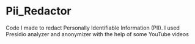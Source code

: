 # Pii_Redactor
Code I made to redact Personally Identifiable Information (PII). I used Presidio analyzer and anonymizer with the help of some YouTube videos
